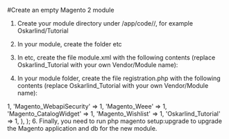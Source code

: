 #Create an empty Magento 2 module

1. Create your module directory under /app/code/<Vendor>/<ModuleName>, for example Oskarlind/Tutorial

2. In your module, create the folder etc

3. In etc, create the file module.xml with the following contents (replace Oskarlind_Tutorial with your own Vendor/Module name):

<?xml version="1.0"?>
<config xmlns:xsi="http://www.w3.org/2001/XMLSchema-instance" xsi:noNamespaceSchemaLocation="../../../../../lib/internal/Magento/Framework/Module/etc/module.xsd">
    <module name="Oskarlind_Tutorial" setup_version="0.0.1" />
</config>

4. In your module folder, create the file registration.php with the following contents (replace Oskarlind_Tutorial with your own Vendor/Module name):
<?php
\Magento\Framework\Component\ComponentRegistrar::register(
    \Magento\Framework\Component\ComponentRegistrar::MODULE,
    'Oskarlind_Tutorial',
    __DIR__
);

5. Now it's time to activate your module. If you use the command line interface you can type php magento module:enable Oskarlind_Tutorial. Otherwise, open app/etc/config.php and add your module to the bottom of the file. For example:
...
    'Magento_Webapi' => 1,
    'Magento_WebapiSecurity' => 1,
    'Magento_Weee' => 1,
    'Magento_CatalogWidget' => 1,
    'Magento_Wishlist' => 1,
    'Oskarlind_Tutorial' => 1,
  ),
);

6. Finally, you need to run php magento setup:upgrade to upgrade the Magento application and db for the new module.
